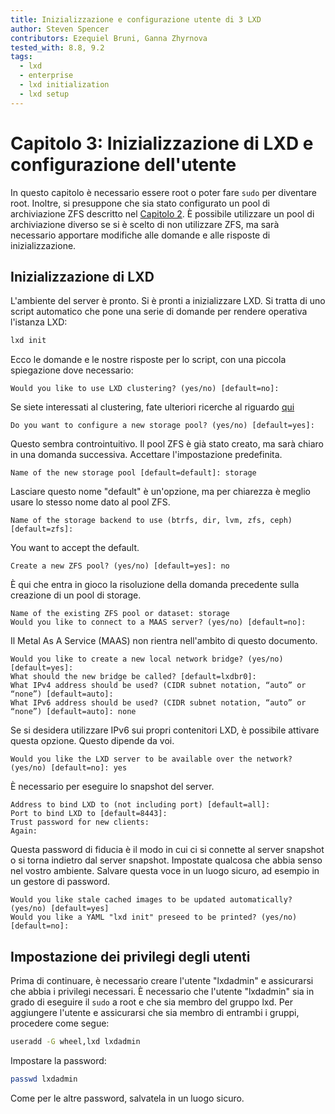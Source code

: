 ```yaml
---
title: Inizializzazione e configurazione utente di 3 LXD
author: Steven Spencer
contributors: Ezequiel Bruni, Ganna Zhyrnova
tested_with: 8.8, 9.2
tags:
  - lxd
  - enterprise
  - lxd initialization
  - lxd setup
---
```


# Capitolo 3: Inizializzazione di LXD e configurazione dell'utente

In questo capitolo è necessario essere root o poter fare `sudo` per diventare root. Inoltre, si presuppone che sia stato configurato un pool di archiviazione ZFS descritto nel [Capitolo 2](02-zfs_setup.md). È possibile utilizzare un pool di archiviazione diverso se si è scelto di non utilizzare ZFS, ma sarà necessario apportare modifiche alle domande e alle risposte di inizializzazione.

## Inizializzazione di LXD

L'ambiente del server è pronto. Si è pronti a inizializzare LXD. Si tratta di uno script automatico che pone una serie di domande per rendere operativa l'istanza LXD:

```bash
lxd init
```

Ecco le domande e le nostre risposte per lo script, con una piccola spiegazione dove necessario:

```text
Would you like to use LXD clustering? (yes/no) [default=no]:
```

Se siete interessati al clustering, fate ulteriori ricerche al riguardo [qui](https://documentation.ubuntu.com/lxd/en/latest/clustering/)

```text
Do you want to configure a new storage pool? (yes/no) [default=yes]:
```

Questo sembra controintuitivo. Il pool ZFS è già stato creato, ma sarà chiaro in una domanda successiva. Accettare l'impostazione predefinita.

```text
Name of the new storage pool [default=default]: storage
```

Lasciare questo nome "default" è un'opzione, ma per chiarezza è meglio usare lo stesso nome dato al pool ZFS.

```text
Name of the storage backend to use (btrfs, dir, lvm, zfs, ceph) [default=zfs]:
```

You want to accept the default.

```text
Create a new ZFS pool? (yes/no) [default=yes]: no
```

È qui che entra in gioco la risoluzione della domanda precedente sulla creazione di un pool di storage.

```text
Name of the existing ZFS pool or dataset: storage
Would you like to connect to a MAAS server? (yes/no) [default=no]:
```

Il Metal As A Service (MAAS) non rientra nell'ambito di questo documento.

```text
Would you like to create a new local network bridge? (yes/no) [default=yes]:
What should the new bridge be called? [default=lxdbr0]: 
What IPv4 address should be used? (CIDR subnet notation, “auto” or “none”) [default=auto]:
What IPv6 address should be used? (CIDR subnet notation, “auto” or “none”) [default=auto]: none
```

Se si desidera utilizzare IPv6 sui propri contenitori LXD, è possibile attivare questa opzione. Questo dipende da voi.

```text
Would you like the LXD server to be available over the network? (yes/no) [default=no]: yes
```

È necessario per eseguire lo snapshot del server.

```text
Address to bind LXD to (not including port) [default=all]:
Port to bind LXD to [default=8443]:
Trust password for new clients:
Again:
```

Questa password di fiducia è il modo in cui ci si connette al server snapshot o si torna indietro dal server snapshot. Impostate qualcosa che abbia senso nel vostro ambiente. Salvare questa voce in un luogo sicuro, ad esempio in un gestore di password.

```text
Would you like stale cached images to be updated automatically? (yes/no) [default=yes]
Would you like a YAML "lxd init" preseed to be printed? (yes/no) [default=no]:
```

## Impostazione dei privilegi degli utenti

Prima di continuare, è necessario creare l'utente "lxdadmin" e assicurarsi che abbia i privilegi necessari. È necessario che l'utente "lxdadmin" sia in grado di eseguire il `sudo` a root e che sia membro del gruppo lxd. Per aggiungere l'utente e assicurarsi che sia membro di entrambi i gruppi, procedere come segue:

```bash
useradd -G wheel,lxd lxdadmin
```

Impostare la password:

```bash
passwd lxdadmin
```

Come per le altre password, salvatela in un luogo sicuro.
